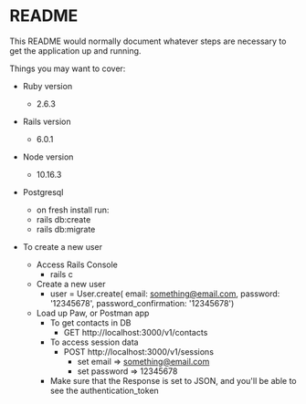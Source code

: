 # README

This README would normally document whatever steps are necessary to get the
application up and running.

Things you may want to cover:

* Ruby version
  * 2.6.3

* Rails version
  * 6.0.1

* Node version
  * 10.16.3

* Postgresql
  * on fresh install run:
  * rails db:create
  * rails db:migrate

* To create a new user
  * Access Rails Console
    * rails c
  * Create a new user
    * user = User.create( email: something@email.com, password: '12345678', password_confirmation: '12345678')
  * Load up Paw, or Postman app
    * To get contacts in DB
      * GET http://localhost:3000/v1/contacts
    * To access session data
      * POST http://localhost:3000/v1/sessions
        * set email => something@email.com
        * set password => 12345678
    * Make sure that the Response is set to JSON, and you'll be able to see the authentication_token
